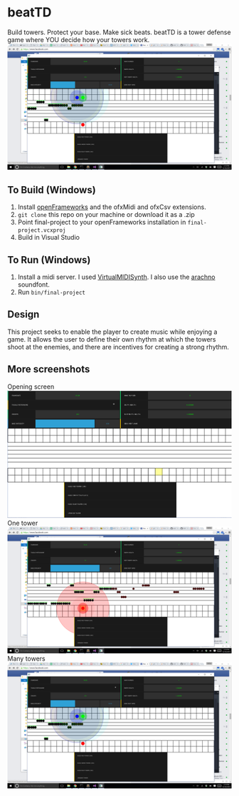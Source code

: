 # beatTD
Build towers. Protect your base. Make sick beats.
beatTD is a tower defense game where YOU decide how your towers work.
![beatTD preview](screenshots/playing-2.png)

## To Build (Windows)
1. Install [openFrameworks](http://www.openframeworks.cc/) and the ofxMidi and ofxCsv extensions.
2. `git clone` this repo on your machine or download it as a .zip
3. Point final-project to your openFrameworks installation in `final-project.vcxproj`
4. Build in Visual Studio

## To Run (Windows)
1. Install a midi server. I used [VirtualMIDISynth](http://coolsoft.altervista.org/en/virtualmidisynth). I also use the [arachno](http://www.arachnosoft.com/main/soundfont.php) soundfont.
2. Run `bin/final-project`

## Design
This project seeks to enable the player to create music while enjoying a game. It allows the user to define their own rhythm at which the towers shoot at the enemies, and there are incentives for creating a strong rhythm.

## More screenshots
Opening screen
![Opening screen](screenshots/blank.png)
One tower
![One tower](screenshots/playing.png)
Many towers
![Many towers](screenshots/playing-2.png)
